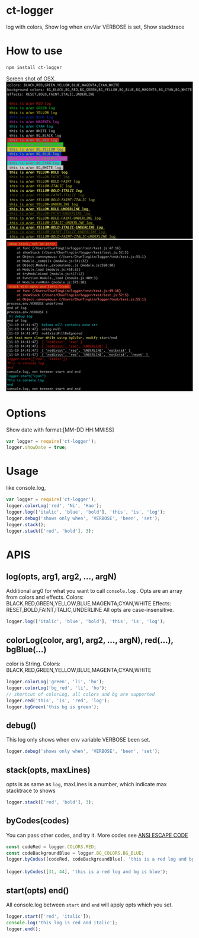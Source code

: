 # ct-logger
log with colors,
Show log when envVar VERBOSE is set,
Show stacktrace

# How to use
```
npm install ct-logger
```

Screen shot of OSX.
![alt tag](./screenshot_OSX1.png)
![alt tag](./screenshot_OSX2.png)

# Options
Show date with format:[MM-DD HH:MM:SS]
```js
var logger = require('ct-logger');
logger.showDate = true;
```
# Usage
like console.log,
```js
var logger = require('ct-logger');
logger.colorLog('red', 'Ni', 'Hao');
logger.log(['italic', 'blue', 'bold'], 'this', 'is', 'log');
logger.debug('shows only when', 'VERBOSE', 'been', 'set');
logger.stack();
logger.stack(['red', 'bold'], 3);
```
# APIS

## log(opts, arg1, arg2, ..., argN)
Additional arg0 for what you want to call `console.log` .
Opts are an array from colors and effects.
Colors: BLACK,RED,GREEN,YELLOW,BLUE,MAGENTA,CYAN,WHITE
Effects: RESET,BOLD,FAINT,ITALIC,UNDERLINE
All opts are case-insensitive.

```js
logger.log(['italic', 'blue', 'bold'], 'this', 'is', 'log');
```

## colorLog(color, arg1, arg2, ..., argN), red(...), bgBlue(...)
color is String.
Colors: BLACK,RED,GREEN,YELLOW,BLUE,MAGENTA,CYAN,WHITE
```js
logger.colorLog('green', 'li', 'ho');
logger.colorLog('bg_red', 'li', 'ho');
// shortcut of colorLog, all colors and bg are supported
logger.red('this', 'is', 'red', 'log');
logger.bgGreen('this bg is green');
```

## debug()
This log only shows when env variable VERBOSE been set.
```js
logger.debug('shows only when', 'VERBOSE', 'been', 'set');
```
## stack(opts, maxLines)
opts is as same as `log`, maxLines is a number, which indicate max stacktrace to shows
```js
logger.stack(['red', 'bold'], 3);
```

## byCodes(codes)
You can pass other codes, and try it.
More codes see [ANSI ESCAPE CODE](https://en.wikipedia.org/wiki/ANSI_escape_code)
```js
const codeRed = logger.COLORS.RED;
const codeBackgroundBlue = logger.BG_COLORS.BG_BLUE;
logger.byCodes([codeRed, codeBackgroundBlue], 'this is a red log and bg is blue');

logger.byCodes([31, 44], 'this is a red log and bg is blue');
```

## start(opts) end()
All console.log between `start` and `end` will apply opts which you set.
```js
logger.start(['red', 'italic']);
console.log('this log is red and italic');
logger.end();
```
